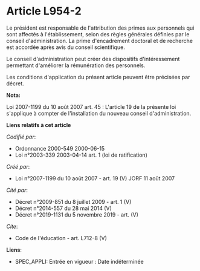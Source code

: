 # Article L954-2

Le président est responsable de l'attribution des primes aux personnels qui sont affectés à l'établissement, selon des règles
générales définies par le conseil d'administration. La prime d'encadrement doctoral et de recherche est accordée après avis
du conseil scientifique.

Le conseil d'administration peut créer des dispositifs d'intéressement permettant d'améliorer la rémunération des personnels.

Les conditions d'application du présent article peuvent être précisées par décret.

**Nota:**

Loi 2007-1199 du 10 août 2007 art. 45 : L'article 19 de la présente loi s'applique à compter de l'installation du nouveau
conseil d'administration.

**Liens relatifs à cet article**

_Codifié par_:

  - Ordonnance 2000-549 2000-06-15
  - Loi n°2003-339 2003-04-14 art. 1 (loi de ratification)

_Créé par_:

  - Loi n°2007-1199 du 10 août 2007 - art. 19 (V) JORF 11 août 2007

_Cité par_:

  - Décret n°2009-851 du 8 juillet 2009 - art. 1 (V)
  - Décret n°2014-557 du 28 mai 2014 (V)
  - Décret n°2019-1131 du 5 novembre 2019 - art. (V)

_Cite_:

  - Code de l'éducation - art. L712-8 (V)

**Liens**:

  - SPEC_APPLI: Entrée en vigueur : Date indéterminée

